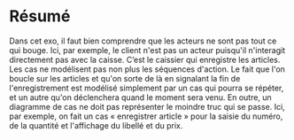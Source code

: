 # Résumé
Dans cet exo, il faut bien comprendre que les acteurs ne sont pas tout ce qui bouge. Ici, par exemple, le client n'est pas un acteur puisqu'il n'interagit directement pas avec la caisse. C’est le caissier qui enregistre les articles. Les cas ne modélisent pas non plus les séquences d'action. Le fait que l'on boucle sur les articles et qu'on sorte de là en signalant la fin de l'enregistrement est modélisé simplement par un cas qui pourra se répéter, et un autre qu'on déclenchera quand le moment sera venu. En outre, un diagramme de cas ne doit pas représenter le moindre truc qui se passe. Ici, par exemple, on fait un cas « enregistrer article » pour la saisie du numéro, de la quantité et l'affichage du libellé et du prix.
